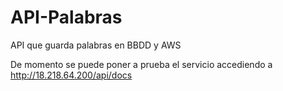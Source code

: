 # API-Palabras
API que guarda palabras en BBDD y AWS

De momento se puede poner a prueba el servicio accediendo a http://18.218.64.200/api/docs
